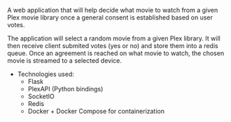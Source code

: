 A web application that will help decide what movie to watch from a given Plex movie library once a general consent is established based on user votes.

The application will select a random movie from a given Plex library. It will then receive client submited votes (yes or no) and store them into a redis queue. Once an agreement is reached on what movie to watch, the chosen movie is streamed to a selected device.

* Technologies used:
    * Flask
    * PlexAPI (Python bindings)
    * SocketIO
    * Redis
    * Docker + Docker Compose for containerization